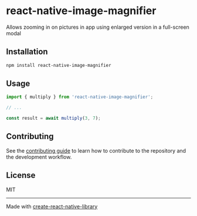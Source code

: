 # react-native-image-magnifier

Allows zooming in on pictures in app using enlarged version in a full-screen modal

## Installation

```sh
npm install react-native-image-magnifier
```

## Usage


```js
import { multiply } from 'react-native-image-magnifier';

// ...

const result = await multiply(3, 7);
```


## Contributing

See the [contributing guide](CONTRIBUTING.md) to learn how to contribute to the repository and the development workflow.

## License

MIT

---

Made with [create-react-native-library](https://github.com/callstack/react-native-builder-bob)
